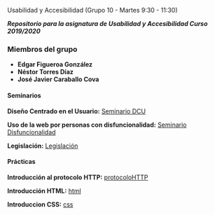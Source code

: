  Usabilidad y Accesibilidad (Grupo 10 - Martes 9:30 - 11:30)

***Repositorio para la asignatura de Usabilidad y Accesibilidad Curso 2019/2020***
### Miembros del grupo 
* **Edgar Figueroa González**
* **Néstor Torres Díaz**
* **José Javier Caraballo Cova**

#### Seminarios

**Diseño Centrado en el Usuario:** [Seminario DCU](https://github.com/JoseCova/UsabilidadyAccesibilidad/tree/master/seminario-dcu)

**Uso de la web por personas con disfuncionalidad:** [Seminario Disfuncionalidad](https://github.com/JoseCova/UsabilidadyAccesibilidad/tree/master/seminario-disfuncionalidad)

**Legislación:** [Legislación](https://view.genial.ly/5e68ea5175ef8e0fc17ce5e0/horizontal-infographic-timeline-legislacion)

#### Prácticas

**Introducción al protocolo HTTP:** [protocoloHTTP](https://github.com/JoseCova/UsabilidadyAccesibilidad/tree/master/practica_http)

**Introducción HTML:** [html](https://github.com/JoseCova/UsabilidadyAccesibilidad/tree/master/practica-introduccion_html)

**Introduccion CSS:** [css](https://github.com/JoseCova/UsabilidadyAccesibilidad/tree/master/practica-introduccion_css) 

